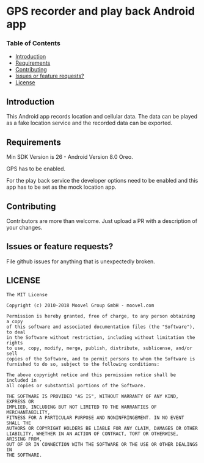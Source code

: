 # GPS recorder and play back Android app

### Table of Contents
- [Introduction](#introduction)
- [Requirements](#requirements)
- [Contributing](#contributing)
- [Issues or feature requests?](#issues-or-feature-requests)
- [License](#license)


## Introduction
This Android app records location and cellular data. The data can be played as a fake location service and the recorded data can be exported.

## Requirements
Min SDK Version is 26 - Android Version 8.0 Oreo.

GPS has to be enabled.

For the play back service the developer options need to be enabled and this app has to be set as the mock location app.

## Contributing
Contributors are more than welcome. Just upload a PR with a description of your changes.

## Issues or feature requests?
File github issues for anything that is unexpectedly broken.

## LICENSE

    The MIT License

    Copyright (c) 2010-2018 Moovel Group GmbH - moovel.com

    Permission is hereby granted, free of charge, to any person obtaining a copy
    of this software and associated documentation files (the "Software"), to deal
    in the Software without restriction, including without limitation the rights
    to use, copy, modify, merge, publish, distribute, sublicense, and/or sell
    copies of the Software, and to permit persons to whom the Software is
    furnished to do so, subject to the following conditions:

    The above copyright notice and this permission notice shall be included in
    all copies or substantial portions of the Software.

    THE SOFTWARE IS PROVIDED "AS IS", WITHOUT WARRANTY OF ANY KIND, EXPRESS OR
    IMPLIED, INCLUDING BUT NOT LIMITED TO THE WARRANTIES OF MERCHANTABILITY,
    FITNESS FOR A PARTICULAR PURPOSE AND NONINFRINGEMENT. IN NO EVENT SHALL THE
    AUTHORS OR COPYRIGHT HOLDERS BE LIABLE FOR ANY CLAIM, DAMAGES OR OTHER
    LIABILITY, WHETHER IN AN ACTION OF CONTRACT, TORT OR OTHERWISE, ARISING FROM,
    OUT OF OR IN CONNECTION WITH THE SOFTWARE OR THE USE OR OTHER DEALINGS IN
    THE SOFTWARE.
